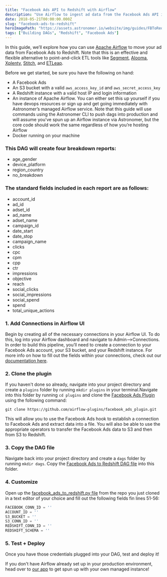 ```yaml
---
title: "Facebook Ads API to Redshift with Airflow"
description: "Use Airflow to ingest ad data from the Facebook Ads API into Redshift"
date: 2018-05-21T00:00:00.000Z
slug: "facebook-ads-to-redshift"
heroImagePath: "https://assets.astronomer.io/website/img/guides/FBToRedshift_preview.png"
tags: ["Building DAGs", "Redshift", "Facebook Ads"]
---
```


In this guide, we’ll explore how you can use [Apache Airflow](https://airflow.apache.org/) to move your ad data from Facebook Ads to Redshift. Note that this is an effective and flexible alternative to point-and-click ETL tools like [Segment](https://segment.com), [Alooma](https://alooma.com), [Xplenty](https://xplenty.com), [Stitch](https://stitchdata.com), and [ETLeap](https://etleap.com/).

Before we get started, be sure you have the following on hand:

- A Facebook Ads
- An S3 bucket with a valid `aws_access_key_id` and `aws_secret_access_key`
- A Redshift instance with a valid host IP and login information
- An instance of Apache Airflow. You can either set this up yourself if you have devops resources or sign up and get going immediately with Astronomer’s managed Airflow service. Note that this guide will use commands using the Astronomer CLI to push dags into production and will assume you’ve spun up an Airflow instance via Astronomer, but the core code should work the same regardless of how you’re hosting Airflow
- Docker running on your machine

### This DAG will create four breakdown reports:

- age_gender
- device_platform
- region_country
- no_breakdown

### The standard fields included in each report are as follows:

- account_id
- ad_id
- adset_id
- ad_name
- adset_name
- campaign_id
- date_start
- date_stop
- campaign_name
- clicks
- cpc
- cpm
- cpp
- ctr
- impressions
- objective
- reach
- social_clicks
- social_impressions
- social_spend
- spend
- total_unique_actions

### 1. Add Connections in Airflow UI

Begin by creating all of the necessary connections in your Airflow UI. To do this, log into your Airflow dashboard and navigate to Admin-->Connections. In order to build this pipeline, you’ll need to create a connection to your Facebook Ads account, your S3 bucket, and your Redshift instance. For more info on how to fill out the fields within your connections, check out our [documentation here](https://docs.astronomer.io/v2/apache_airflow/tutorial/connections.html).

### 2. Clone the plugin

If you haven't done so already, navigate into your project directory and create a `plugins` folder by running  `mkdir plugins` in your terminal.Navigate into this folder by running `cd plugins` and clone the [Facebook Ads Plugin](https://github.com/airflow-plugins/facebook_ads_plugin) using the following command:

`git clone https://github.com/airflow-plugins/facebook_ads_plugin.git`

This will allow you to use the Facebook Ads hook to establish a connection to Facebook Ads and extract data into a file. You will also be able to use the appropriate operators to transfer the Facebook Ads data to S3 and then from S3 to Redshift.

### 3. Copy the DAG file

Navigate back into your project directory and create a `dags` folder by running `mkdir dags`. Copy the [Facebook Ads to Redshift DAG file](https://github.com/airflow-plugins/Example-Airflow-DAGs/blob/master/etl/facebook_ads_to_redshift.py) into this folder.

### 4. Customize

Open up the [facebook_ads_to_redshift.py file](https://github.com/airflow-plugins/Example-Airflow-DAGs/blob/master/etl/facebook_ads_to_redshift.py#L51) from the repo you just cloned in a text editor of your choice and fill out the following fields fin lines 51-56:

```py
FACEBOOK_CONN_ID = ''
ACCOUNT_ID = ''
S3_BUCKET = ''
S3_CONN_ID = ''
REDSHIFT_CONN_ID = ''
REDSHIFT_SCHEMA = ''
```

### 5. Test + Deploy

Once you have those credentials plugged into your DAG, test and deploy it!

If you don't have Airflow already set up in your production environment, head over to [our app](https://app.astronomer.io/signup) to get spun up with your own managed instance!
